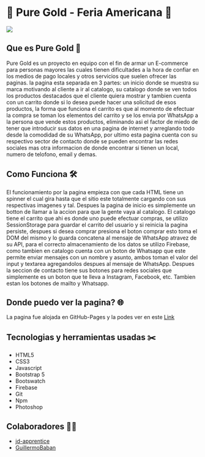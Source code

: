 # 💛 Pure Gold - Feria Americana 💛

<img src="https://cdn.discordapp.com/attachments/780523152059924552/867183521561837598/index.png">

## Que es Pure Gold 💛

Pure Gold es un proyecto en equipo con el fin de armar un E-commerce para personas mayores las cuales tienen dificultades a la hora de confiar en los medios de pago locales y 
otros servicios que suelen ofrecer las paginas. la pagina esta separada en 3 partes: un inicio donde se muestra su marca motivando al cliente a ir al catalogo, su 
catalogo donde se ven todos los productos destacados que el cliente quiera mostrar y tambien cuenta con un carrito donde si lo desea puede hacer una solicitud de esos productos,
la forma que funciona el carrito es que al momento de efectuar la compra se toman los elementos del carrito y se los envia por WhatsApp a la persona que vende estos productos, eliminando
asi el factor de miedo de tener que introducir sus datos en una pagina de internet y arreglando todo desde la comodidad de su WhatsApp, por ultimo esta pagina cuenta con su respectivo
sector de contacto donde se pueden encontrar las redes sociales mas otra informacion de donde encontrar si tienen un local, numero de telofono, email y demas.

## Como Funciona 🛠️

El funcionamiento por la pagina empieza con que cada HTML tiene un spinner el cual gira hasta que el sitio este totalmente cargando con sus respectivas imagenes y tal. Despues
la pagina de inicio es simplemente un botton de llamar a la accion para que la gente vaya al catalogo. El catalogo tiene el carrito que ahi es donde uno puede efectuar compras,
se utilizo SessionStorage para guardar el carrito del usuario y si reinicia la pagina persiste, despues si desea comprar presiona el boton comprar esto toma el DOM del mismo y lo
guarda concatena al mensaje de WhatsApp atravez de su API, para el correcto almacenamiento de los datos se utilizo Firebase, como tambien en catalogo cuenta con un boton de Whatsapp
que este permite enviar mensajes con un nombre y asunto, ambos toman el valor del input y textarea agregandolos despues al mensaje de WhatsApp. Despues la seccion de contacto tiene
sus botones para redes sociales que simplemente es un boton que te lleva a Instagram, Facebook, etc. Tambien estan los botones de mailto y Whatsapp.

## Donde puedo ver la pagina? 🌐

La pagina fue alojada en GitHub-Pages y la podes ver en este [Link](https://jd-apprentice.github.io/Pure-Gold/)

## Tecnologias y herramientas usadas ✂️

- HTML5
- CSS3
- Javascript
- Bootstrap 5
- Bootswatch
- Firebase
- Git
- Npm
- Photoshop

## Colaboradores 🧑👧

- [jd-apprentice](https://github.com/jd-apprentice)
- [GuillermoBaban](https://github.com/GuillermoBaban)
